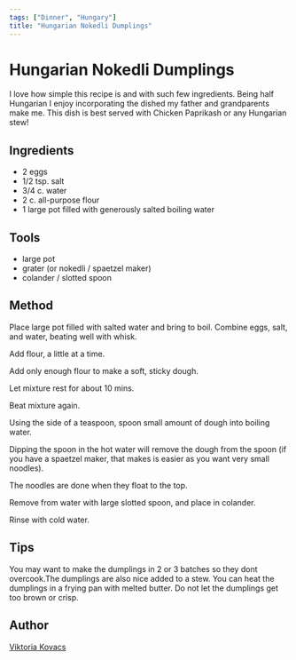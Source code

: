 ```yaml
---
tags: ["Dinner", "Hungary"]
title: "Hungarian Nokedli Dumplings"
---
```


<TagLinks />

# Hungarian Nokedli Dumplings

I love how simple this recipe is and with such few ingredients. Being half Hungarian I enjoy incorporating the dished my father and grandparents make me. This dish is best served with Chicken Paprikash or any Hungarian stew!

## Ingredients

- 2 eggs
- 1/2 tsp. salt
- 3/4 c. water
- 2 c. all-purpose flour
- 1 large pot filled with generously salted boiling water

## Tools

- large pot
- grater (or nokedli / spaetzel maker)
- colander / slotted spoon

## Method

Place large pot filled with salted water and bring to boil.
Combine eggs, salt, and water, beating well with whisk.

Add flour, a little at a time.

Add only enough flour to make a soft, sticky dough.

Let mixture rest for about 10 mins.

Beat mixture again.

Using the side of a teaspoon, spoon small amount of dough into boiling water.

Dipping the spoon in the hot water will remove the dough from the spoon (if you have a spaetzel maker, that makes is easier as you want very small noodles).

The noodles are done when they float to the top.

Remove from water with large slotted spoon, and place in colander.

Rinse with cold water.

## Tips

You may want to make the dumplings in 2 or 3 batches so they dont overcook.The dumplings are also nice added to a stew.
You can heat the dumplings in a frying pan with melted butter.
Do not let the dumplings get too brown or crisp.

## Author

[Viktoria Kovacs](https://github.com/ViktoriaKovacs95)